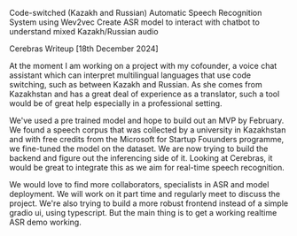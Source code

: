 Code-switched (Kazakh and Russian) Automatic Speech Recognition System using Wev2vec
Create ASR model to interact with chatbot to understand mixed Kazakh/Russian audio

Cerebras Writeup [18th December 2024]

At the moment I am working on a project with my cofounder,  a voice chat assistant which can interpret multilingual languages that use code switching, such as between Kazakh and Russian. As she comes from Kazakhstan and has a great deal of experience as a translator, such a tool would be of great help especially in a professional setting.

 We've used a pre trained model and hope to build out an MVP by February. We found a speech corpus that was collected by a university in Kazakhstan and with free credits from the Microsoft for Startup Fouunders programme, we fine-tuned the model on the dataset. We are now trying to build the backend and figure out the inferencing side of it. Looking at Cerebras, it would be great to integrate this as we aim for real-time speech recognition. 

 We would love to find more collaborators, specialists in ASR and model deployment. We will work on it part time and regularly meet to discuss the project. We're also trying to build a more robust frontend instead of a simple gradio ui, using typescript. But the main thing is to get a working realtime ASR demo working. 